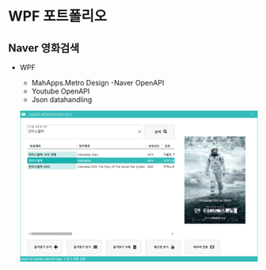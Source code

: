 # WPF 포트폴리오

## Naver 영화검색
- WPF
  - MahApps.Metro Design
  -Naver OpenAPI
  - Youtube OpenAPI
  - Json datahandling
  
  ![NaverMovieFinder](https://github.com/Hrangett/Study-WPF/blob/main/capture/Interstella.png)
